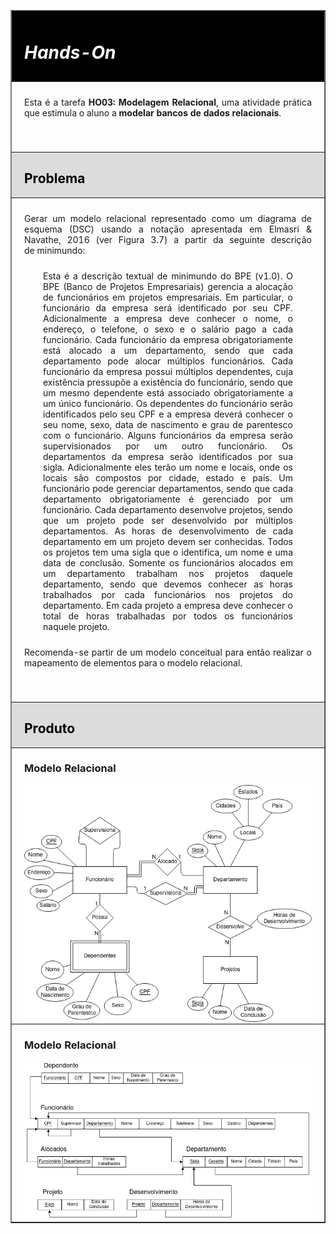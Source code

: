 <table style="border-collapse: collapse; width: 100%;" border="1">
   <tbody>
      <tr>
         <td style="width: 100%; background-color: #000000; text-align: left; padding: 10px 20px 10px 20px;">
            <h1><em><strong><span style="color: #ffffff;">Hands-On</span></strong></em></h1>
         </td>
      </tr>
      <tr>
         <td style="width: 100%; text-align: justify; padding: 10px 20px 40px 20px;">
            <p>Esta é a tarefa <strong>HO03: Modelagem Relacional</strong>, uma atividade prática que estimula o aluno a <strong>modelar bancos de dados relacionais</strong>.</p>
         </td>
      </tr>
      <tr>
         <td style="width: 100%; background-color: #dcdcdc; text-align: left; padding: 0px 20px;">
            <h2><strong style="color: black">Problema</strong></h2>
         </td>
      </tr>
      <tr>
         <td style="width: 100%; text-align: justify; padding: 10px 20px 40px 20px;">
            <p>Gerar um modelo relacional representado como um diagrama de esquema (DSC) usando a notação apresentada em Elmasri &amp; Navathe, 2016 (ver Figura 3.7) a partir da seguinte descrição de&nbsp;minimundo:</p>
            <p style="padding: 10px 30px;">Esta é a descrição textual de minimundo do BPE (v1.0). O BPE (Banco de Projetos Empresariais) gerencia a alocação de funcionários em projetos empresariais. Em particular, o funcionário da empresa será identificado por seu CPF. Adicionalmente a empresa deve conhecer o nome, o endereço, o telefone, o sexo e o salário pago a cada funcionário. Cada funcionário da empresa obrigatoriamente está alocado a um departamento, sendo que cada departamento pode alocar múltiplos funcionários. Cada funcionário da empresa possui múltiplos dependentes, cuja existência pressupõe a existência do funcionário, sendo que um mesmo dependente está associado obrigatoriamente a um único funcionário. Os dependentes do funcionário serão identificados pelo seu CPF e a empresa deverá conhecer o seu nome, sexo, data de nascimento e grau de parentesco com o funcionário. Alguns funcionários da empresa serão supervisionados por um outro funcionário. Os departamentos da empresa serão identificados por sua sigla. Adicionalmente eles terão um nome e locais, onde os locais são compostos por cidade, estado e país. Um funcionário pode gerenciar departamentos, sendo que cada departamento obrigatoriamente é gerenciado por um funcionário. Cada departamento desenvolve projetos, sendo que um projeto pode ser desenvolvido por múltiplos departamentos. As horas de desenvolvimento de cada departamento em um projeto devem ser conhecidas. Todos os projetos tem uma sigla que o identifica, um nome e uma data de conclusão. Somente os funcionários alocados em um departamento trabalham nos projetos daquele departamento, sendo que devemos conhecer as horas trabalhados por cada funcionários nos projetos do departamento. Em cada projeto a empresa deve conhecer o total de horas trabalhadas por todos os funcionários naquele projeto.</p>
            <p>Recomenda-se partir de um modelo conceitual para então realizar o mapeamento de elementos para o modelo relacional.</p>
         </td>
      </tr>
      <tr>
         <td style="width: 100%; background-color: #dcdcdc; text-align: left; padding: 0px 20px;">
            <h2><strong style="color: black">Produto</strong></h2>
         </td>
      </tr>
      <tr>
         <td style="width: 100%; text-align: left; padding: 0px 20px;">
            <h3><strong >Modelo Relacional</strong></h3>
            <img style="background-color: white;" 
            ="Modelo Entidade Relacionamento" src="./HO03_ModeloER_LucaRibeiro.png">
         </td>
      </tr>
      <tr>
         <td style="width: 100%; text-align: left; padding: 0px 20px;"> 
            <h3><strong >Modelo Relacional</strong></h3>
            <img style="background-color: white;" alt="Modelo Relacional" src="./HO03_ModeloRelacional_LucaRibeiro.png"/>
         </td>
      </tr>
   </tbody>
</table>
